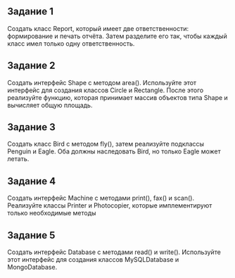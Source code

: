 ## Задание 1

Создать класс Report, который имеет две ответственности: формирование и печать отчёта. Затем разделите его так, чтобы
каждый класс имел только одну ответственность.

## Задание 2

Создать интерфейс Shape с методом area(). Используйте этот интерфейс для создания классов Circle и Rectangle. После
этого реализуйте функцию, которая принимает массив объектов типа Shape и вычисляет общую площадь.

## Задание 3

Создать класс Bird с методом fly(), затем реализуйте подклассы Penguin и Eagle. Оба должны наследовать Bird, но только
Eagle может летать.

## Задание 4

Создать интерфейс Machine с методами print(), fax() и scan(). Реализуйте классы Printer и Photocopier, которые
имплементируют только необходимые методы

## Задание 5

Создать интерфейс Database с методами read() и write(). Используйте этот интерфейс для создания классов MySQLDatabase и
MongoDatabase.